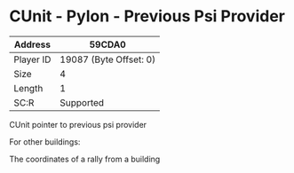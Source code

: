 #  CUnit - Pylon - Previous Psi Provider
Address   | 59CDA0
----------|-------------
Player ID | 19087 (Byte Offset: 0)
Size 	  | 4
Length 	  | 1
SC:R      | Supported

CUnit pointer to previous psi provider

For other buildings:
The coordinates of a rally from a building
